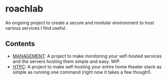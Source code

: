 # roachlab
An ongoing project to create a secure and modular environment to host various services I find useful.
## Contents
- [MANAGEMENT](/management): A project to make monitoring your self-hosted services and the servers hosting them simple and easy. WIP.
- [HTPC](htpc/): A project to make self-hosting your entire home theater stack as simple as running one command (right now it takes a few though!).
